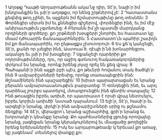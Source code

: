 1 Աղօթք Դաւթի
Արդարութեանն ակա՛նջ դիր, Տէ՛ր,
նայի՛ր իմ խնդրանքին եւ լսի՛ր աղօթքս,
որ նենգ շրթներով չէ:
2 Դատաստանս քեզնից թող չլինի,
եւ աչքերն իմ ճշմարտութիւնը թող տեսնեն:
3 Փորձեցիր սիրտն իմ եւ քննեցիր գիշերով,
փորձեցիր ինձ, եւ իմ մէջ անիրաւութիւն չգտնուեց:
4 Բերանն իմ չի պատմի մարդկանց որդիների գործերը.
քո շրթների խօսքերի շնորհիւ ես հաստատ կը մնամ դժուարին ճանապարհներին:
5 Հաստատո՛ւն պահիր շաւիղն իմ քո ճանապարհին,
որ ընթացքս չխոտորուի:
6 Ես քե՛զ կանչեցի, Տէ՛ր,
քանի որ լսեցիր ինձ, Աստուա՛ծ.
դէպի ի՛նձ խոնարհեցրու ականջդ եւ լսի՛ր իմ խօսքերը:
7 Սքանչելի դարձրիր քո ողորմութիւնները,
դու, որ աջիդ գտնուող հակառակորդներից փրկում ես նրանց,
որոնք իրենց յոյսը դրել են քեզ վրայ:
8 Պահպանի՛ր ինձ աչքի բբի պէս,
քո թեւերի հովանու տակ ծածկի՛ր ինձ
9 ամբարիշտների երեսից, որոնք տառապեցրին ինձ:
Թշնամիներն ինձ պաշարեցին՝
10 խիստ պարարտացան
եւ նրանց բերանն ամբարտաւանութիւն բարբառեց:
11 Վռնդեցին ինձ, եւ արդ դարձեալ շուրջս պատելով,
մտադրուեցին ինձ գետին տապալել:
12 Ինձ թուացին իբրեւ առիւծ, որ պատրաստ է որսի վրայ նետուելու,
իբրեւ կորիւն առիւծի՝ նստած դարանում:
13 Ելի՛ր, Տէ՛ր, հասի՛ր եւ արգելի՛ր նրանց,
փրկի՛ր ինձ ամբարիշտների սրից ու թշնամու ձեռքից:
14 Տէ՛ր, վերացրո՛ւ նրանց աշխարհից,
ցրի՛ր նրանց եւ խորտակի՛ր կեանքը նրանց:
Քո պահեստներից լցուեց որովայնը նրանց,
յագեցան նրանք կերակուրներով եւ մնացածը թողեցին իրենց երեխաներին:
15 Իսկ ես արդարութեամբ կ՚երեւամ քո առաջ,
կը յագենամ՝ տեսնելով փառքը քո:
